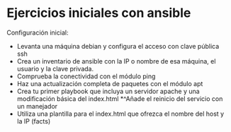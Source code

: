 # Ejercicios iniciales con ansible

Configuración inicial:

* Levanta una máquina debian y configura el acceso con clave pública ssh
* Crea un inventario de ansible con la IP o nombre de esa máquina, el usuario y la clave privada.
* Comprueba la conectividad con el módulo ping
* Haz una actualización completa de paquetes con el módulo apt
* Crea tu primer playbook que incluya un servidor apache y una modificación básica del index.html
*^Añade el reinicio del servicio con un manejador
* Utiliza una plantilla para el index.html que ofrezca el nombre del host y la IP (facts)
